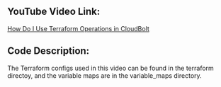 ## YouTube Video Link:

[How Do I Use Terraform Operations in CloudBolt](https://www.youtube.com/watch?v=lvFaq19S0l8&ab_channel=CloudBoltSoftware)

## Code Description:
The Terraform configs used in this video can be found in the terraform directoy, and the variable maps are in the variable_maps directory.
